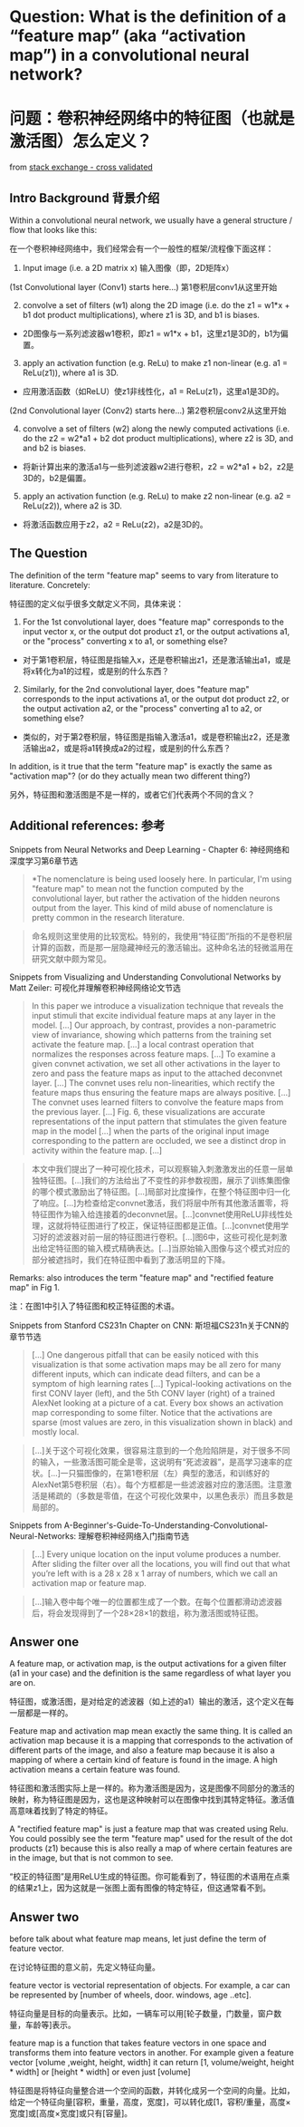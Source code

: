 # Question: What is the definition of a “feature map” (aka “activation map”) in a convolutional neural network?
# 问题：卷积神经网络中的特征图（也就是激活图）怎么定义？

from [stack exchange - cross validated](https://stats.stackexchange.com/questions/291820/what-is-the-definition-of-a-feature-map-aka-activation-map-in-a-convolutio)

## Intro Background 背景介绍

Within a convolutional neural network, we usually have a general structure / flow that looks like this:

在一个卷积神经网络中，我们经常会有一个一般性的框架/流程像下面这样：

1. Input image (i.e. a 2D matrix x) 输入图像（即，2D矩阵x）

(1st Convolutional layer (Conv1) starts here...) 第1卷积层conv1从这里开始

2. convolve a set of filters (w1) along the 2D image (i.e. do the z1 = w1*x + b1 dot product multiplications), where z1 is 3D, and b1 is biases.

-  2D图像与一系列滤波器w1卷积，即z1 = w1*x + b1，这里z1是3D的，b1为偏置。

3. apply an activation function (e.g. ReLu) to make z1 non-linear (e.g. a1 = ReLu(z1)), where a1 is 3D.

- 应用激活函数（如ReLU）使z1非线性化，a1 = ReLu(z1)，这里a1是3D的。

(2nd Convolutional layer (Conv2) starts here...) 第2卷积层conv2从这里开始

4. convolve a set of filters (w2) along the newly computed activations (i.e. do the z2 = w2*a1 + b2 dot product multiplications), where z2 is 3D, and and b2 is biases.

- 将新计算出来的激活a1与一些列滤波器w2进行卷积，z2 = w2*a1 + b2，z2是3D的，b2是偏置。

5. apply an activation function (e.g. ReLu) to make z2 non-linear (e.g. a2 = ReLu(z2)), where a2 is 3D.

- 将激活函数应用于z2，a2 = ReLu(z2)，a2是3D的。

## The Question

The definition of the term "feature map" seems to vary from literature to literature. Concretely:

特征图的定义似乎很多文献定义不同，具体来说：

1. For the 1st convolutional layer, does "feature map" corresponds to the input vector x, or the output dot product z1, or the output activations a1, or the "process" converting x to a1, or something else?

- 对于第1卷积层，特征图是指输入x，还是卷积输出z1，还是激活输出a1，或是将x转化为a1的过程，或是别的什么东西？

2. Similarly, for the 2nd convolutional layer, does "feature map" corresponds to the input activations a1, or the output dot product z2, or the output activation a2, or the "process" converting a1 to a2, or something else?

- 类似的，对于第2卷积层，特征图是指输入激活a1，或是卷积输出z2，还是激活输出a2，或是将a1转换成a2的过程，或是别的什么东西？

In addition, is it true that the term "feature map" is exactly the same as "activation map"? (or do they actually mean two different thing?)

另外，特征图和激活图是不是一样的，或者它们代表两个不同的含义？

## Additional references: 参考

Snippets from Neural Networks and Deep Learning - Chapter 6: 神经网络和深度学习第6章节选

> *The nomenclature is being used loosely here. In particular, I'm using "feature map" to mean not the function computed by the convolutional layer, but rather the activation of the hidden neurons output from the layer. This kind of mild abuse of nomenclature is pretty common in the research literature.

> 命名规则这里使用的比较宽松。特别的，我使用“特征图”所指的不是卷积层计算的函数，而是那一层隐藏神经元的激活输出。这种命名法的轻微滥用在研究文献中颇为常见。

Snippets from Visualizing and Understanding Convolutional Networks by Matt Zeiler: 可视化并理解卷积神经网络论文节选

> In this paper we introduce a visualization technique that reveals the input stimuli that excite individual feature maps at any layer in the model. [...] Our approach, by contrast, provides a non-parametric view of invariance, showing which patterns from the training set activate the feature map. [...] a local contrast operation that normalizes the responses across feature maps. [...] To examine a given convnet activation, we set all other activations in the layer to zero and pass the feature maps as input to the attached deconvnet layer. [...] The convnet uses relu non-linearities, which rectify the feature maps thus ensuring the feature maps are always positive. [...] The convnet uses learned filters to convolve the feature maps from the previous layer. [...] Fig. 6, these visualizations are accurate representations of the input pattern that stimulates the given feature map in the model [...] when the parts of the original input image corresponding to the pattern are occluded, we see a distinct drop in activity within the feature map. [...]

> 本文中我们提出了一种可视化技术，可以观察输入刺激激发出的任意一层单独特征图。[...]我们的方法给出了不变性的非参数视图，展示了训练集图像的哪个模式激励出了特征图。[...]局部对比度操作，在整个特征图中归一化了响应。[...]为检查给定convnet激活，我们将层中所有其他激活置零，将特征图作为输入给连接着的deconvnet层。[...]convnet使用ReLU非线性处理，这就将特征图进行了校正，保证特征图都是正值。[...]convnet使用学习好的滤波器对前一层的特征图进行卷积。[...]图6中，这些可视化是刺激出给定特征图的输入模式精确表达。[...]当原始输入图像与这个模式对应的部分被遮挡时，我们在特征图中看到了激活明显的下降。

Remarks: also introduces the term "feature map" and "rectified feature map" in Fig 1.

注：在图1中引入了特征图和校正特征图的术语。

Snippets from Stanford CS231n Chapter on CNN: 斯坦福CS231n关于CNN的章节节选

> [...] One dangerous pitfall that can be easily noticed with this visualization is that some activation maps may be all zero for many different inputs, which can indicate dead filters, and can be a symptom of high learning rates [...] Typical-looking activations on the first CONV layer (left), and the 5th CONV layer (right) of a trained AlexNet looking at a picture of a cat. Every box shows an activation map corresponding to some filter. Notice that the activations are sparse (most values are zero, in this visualization shown in black) and mostly local.

> [...]关于这个可视化效果，很容易注意到的一个危险陷阱是，对于很多不同的输入，一些激活图可能全是零，这说明有“死滤波器”，是高学习速率的症状。[...]一只猫图像的，在第1卷积层（左）典型的激活，和训练好的AlexNet第5卷积层（右）。每个方框都是一些滤波器对应的激活图。注意激活是稀疏的（多数是零值，在这个可视化效果中，以黑色表示）而且多数是局部的。

Snippets from A-Beginner's-Guide-To-Understanding-Convolutional-Neural-Networks: 理解卷积神经网络入门指南节选

> [...] Every unique location on the input volume produces a number. After sliding the filter over all the locations, you will find out that what you’re left with is a 28 x 28 x 1 array of numbers, which we call an activation map or feature map.

> [...]输入卷中每个唯一的位置都生成了一个数。在每个位置都滑动滤波器后，将会发现得到了一个28×28×1的数组，称为激活图或特征图。

## Answer one

A feature map, or activation map, is the output activations for a given filter (a1 in your case) and the definition is the same regardless of what layer you are on.

特征图，或激活图，是对给定的滤波器（如上述的a1）输出的激活，这个定义在每一层都是一样的。

Feature map and activation map mean exactly the same thing. It is called an activation map because it is a mapping that corresponds to the activation of different parts of the image, and also a feature map because it is also a mapping of where a certain kind of feature is found in the image. A high activation means a certain feature was found.

特征图和激活图实际上是一样的。称为激活图是因为，这是图像不同部分的激活的映射，称为特征图是因为，这也是这种映射可以在图像中找到其特定特征。激活值高意味着找到了特定的特征。

A "rectified feature map" is just a feature map that was created using Relu. You could possibly see the term "feature map" used for the result of the dot products (z1) because this is also really a map of where certain features are in the image, but that is not common to see.

“校正的特征图”是用ReLU生成的特征图。你可能看到了，特征图的术语用在点乘的结果z1上，因为这就是一张图上面有图像的特定特征，但这通常看不到。

## Answer two

before talk about what feature map means, let just define the term of feature vector.

在讨论特征图的意义前，先定义特征向量。

feature vector is vectorial representation of objects. For example, a car can be represented by [number of wheels, door. windows, age ..etc].

特征向量是目标的向量表示。比如，一辆车可以用[轮子数量，门数量，窗户数量，车龄等]表示。

feature map is a function that takes feature vectors in one space and transforms them into feature vectors in another. For example given a feature vector [volume ,weight, height, width] it can return [1, volume/weight, height * width] or [height * width] or even just [volume]

特征图是将特征向量整合进一个空间的函数，并转化成另一个空间的向量。比如，给定一个特征向量[容积，重量，高度，宽度]，可以转化成[1，容积/重量，高度×宽度]或[高度×宽度]或只有[容量]。